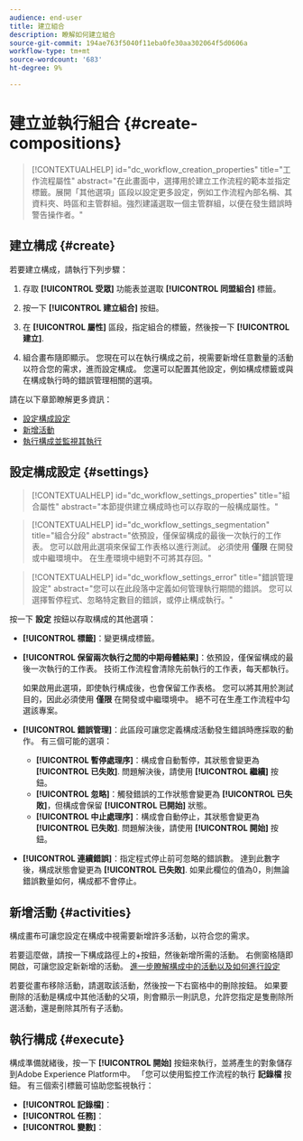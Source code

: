 ```yaml
---
audience: end-user
title: 建立組合
description: 瞭解如何建立組合
source-git-commit: 194ae763f5040f11eba0fe30aa302064f5d0606a
workflow-type: tm+mt
source-wordcount: '683'
ht-degree: 9%

---
```



# 建立並執行組合 {#create-compositions}

>[!CONTEXTUALHELP]
>id="dc_workflow_creation_properties"
>title="工作流程屬性"
>abstract="在此畫面中，選擇用於建立工作流程的範本並指定標籤。展開「其他選項」區段以設定更多設定，例如工作流程內部名稱、其資料夾、時區和主管群組。強烈建議選取一個主管群組，以便在發生錯誤時警告操作者。"

## 建立構成 {#create}

若要建立構成，請執行下列步驟：

1. 存取 **[!UICONTROL 受眾]** 功能表並選取 **[!UICONTROL 同盟組合]** 標籤。

1. 按一下 **[!UICONTROL 建立組合]** 按鈕。

1. 在 **[!UICONTROL 屬性]** 區段，指定組合的標籤，然後按一下 **[!UICONTROL 建立]**.

1. 組合畫布隨即顯示。 您現在可以在執行構成之前，視需要新增任意數量的活動以符合您的需求，進而設定構成。 您還可以配置其他設定，例如構成標籤或與在構成執行時的錯誤管理相關的選項。

請在以下章節瞭解更多資訊：

* [設定構成設定](#starting-audience)
* [新增活動](#action-activities)
* [執行構成並監視其執行](#save)

## 設定構成設定 {#settings}

>[!CONTEXTUALHELP]
>id="dc_workflow_settings_properties"
>title="組合屬性"
>abstract="本節提供建立構成時也可以存取的一般構成屬性。"

>[!CONTEXTUALHELP]
>id="dc_workflow_settings_segmentation"
>title="組合分段"
>abstract="依預設，僅保留構成的最後一次執行的工作表。 您可以啟用此選項來保留工作表格以進行測試。 必須使用 **僅限** 在開發或中繼環境中。 在生產環境中絕對不可將其存回。"

>[!CONTEXTUALHELP]
>id="dc_workflow_settings_error"
>title="錯誤管理設定"
>abstract="您可以在此段落中定義如何管理執行期間的錯誤。 您可以選擇暫停程式、忽略特定數目的錯誤，或停止構成執行。"

按一下 **設定** 按鈕以存取構成的其他選項：

* **[!UICONTROL 標籤]**：變更構成標籤。

* **[!UICONTROL 保留兩次執行之間的中期母體結果]**：依預設，僅保留構成的最後一次執行的工作表。 技術工作流程會清除先前執行的工作表，每天都執行。

  如果啟用此選項，即使執行構成後，也會保留工作表格。 您可以將其用於測試目的，因此必須使用 **僅限** 在開發或中繼環境中。 絕不可在生產工作流程中勾選該專案。

* **[!UICONTROL 錯誤管理]**：此區段可讓您定義構成活動發生錯誤時應採取的動作。 有三個可能的選項：

   * **[!UICONTROL 暫停處理序]**：構成會自動暫停，其狀態會變更為 **[!UICONTROL 已失敗]**. 問題解決後，請使用 **[!UICONTROL 繼續]** 按鈕。
   * **[!UICONTROL 忽略]**：觸發錯誤的工作狀態會變更為 **[!UICONTROL 已失敗]**，但構成會保留 **[!UICONTROL 已開始]** 狀態。
   * **[!UICONTROL 中止處理序]**：構成會自動停止，其狀態會變更為 **[!UICONTROL 已失敗]**. 問題解決後，請使用 **[!UICONTROL 開始]** 按鈕。

* **[!UICONTROL 連續錯誤]**：指定程式停止前可忽略的錯誤數。 達到此數字後，構成狀態會變更為 **[!UICONTROL 已失敗]**. 如果此欄位的值為0，則無論錯誤數量如何，構成都不會停止。

## 新增活動 {#activities}

構成畫布可讓您設定在構成中視需要新增許多活動，以符合您的需求。

若要這麼做，請按一下構成路徑上的+按鈕，然後新增所需的活動。 右側窗格隨即開啟，可讓您設定新新增的活動。 [進一步瞭解構成中的活動以及如何進行設定](../compositions/activities/about-activities.md)

若要從畫布移除活動，請選取該活動，然後按一下右窗格中的刪除按鈕。 如果要刪除的活動是構成中其他活動的父項，則會顯示一則訊息，允許您指定是隻刪除所選活動，還是刪除其所有子活動。

## 執行構成 {#execute}

構成準備就緒後，按一下 **[!UICONTROL 開始]** 按鈕來執行，並將產生的對象儲存到Adobe Experience Platform中。 「您可以使用監控工作流程的執行 **記錄檔** 按鈕。 有三個索引標籤可協助您監視執行：

* **[!UICONTROL 記錄檔]**：
* **[!UICONTROL 任務]**：
* **[!UICONTROL 變數]**：
